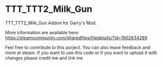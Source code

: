 # TTT_TTT2_Milk_Gun

TTT_TTT2_Milk_Gun Addon for Garry's Mod.

More information are available here: 
https://steamcommunity.com/sharedfiles/filedetails/?id=1902634289

Feel free to contribute to this porject. You can also leave feedback and more at steam. 
If you want to use this code or if you want to upload it with changes please credit me and link me
